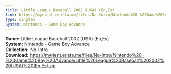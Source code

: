 ```yaml
---
title: Little League Baseball 2002 (USA) (En,Es)
link: https://myrient.erista.me/files/No-Intro/Nintendo%20-%20Game%20Boy%20Advance/Little%20League%20Baseball%202002%20(USA)%20(En,Es).zip
type: single1
System: Nintendo - Game Boy Advance
---
```

<b>Game:</b> Little League Baseball 2002 (USA) (En,Es)<br>
<b>System:</b> Nintendo - Game Boy Advance<br>
<b>Collection:</b> No-Intro<br>
<b>Download:</b> https://myrient.erista.me/files/No-Intro/Nintendo%20-%20Game%20Boy%20Advance/Little%20League%20Baseball%202002%20(USA)%20(En,Es).zip